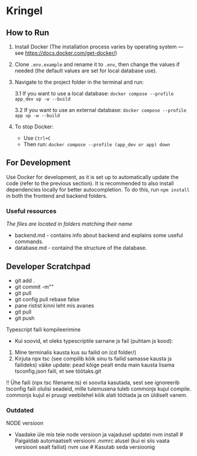 # Kringel

## How to Run

1. Install Docker (The installation process varies by operating system — see https://docs.docker.com/get-docker/)

2. Clone `.env.example` and rename it to `.env`, then change the values if needed (the default values are set for local database use).

3. Navigate to the project folder in the terminal and run:

    3.1 If you want to use a local database: `docker compose --profile app_dev up -w --build`
   
    3.2 If you want to use an external database: `docker compose --profile app up -w --build`

5. To stop Docker:

    - Use `Ctrl+C`
    - Then run: `docker compose --profile (app_dev or app) down`

## For Development

Use Docker for development, as it is set up to automatically update the code (refer to the previous section).
It is recommended to also install dependencies locally for better autocompletion.
To do this, run `npm install` in both the frontend and backend folders.

### Useful resources

*The files are located in folders matching their name*

- backend.md - contains info about backend and explains some useful commands.
- database.md - containd the structure of the database.

## Developer Scratchpad

- git add .
- git commit -m""
- git pull
- git config pull rebase false 
- pane ristist kinni leht mis avanes
- git pull
- git push 

Typescript faili kompileerimine
- Kui soovid, et oleks typescriptile sarnane js fail (puhtam js kood):
 1. Mine  terminalis kausta kus su failid on (cd folder/)
 2. Kirjuta npx tsc (see compilib kõik sinu ts failid samasse kausta js failideks)
 väike update: pead kõige pealt enda main kausta lisama tsconfig.json faili, et see töötaks.git 

 !! Ühe faili (npx tsc filename.ts) ei soovita kasutada, sest see ignoreerib tsconfig faili olulisi seadeid,
 mille tulemusena tuleb commonjs kujul compile.
 commonjs kujul ei pruugi veebilehel kõik alati töötada ja on üldiselt vanem.


### Outdated

NODE versioon
- Vaadake üle mis teie node versioon ja vajadusel updatei
nvm install     # Paigaldab automaatselt versiooni .nvmrc alusel (kui ei siis vaata versiooni sealt failist)
nvm use         # Kasutab seda versioonig
